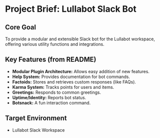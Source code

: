 # Project Brief: Lullabot Slack Bot

## Core Goal
To provide a modular and extensible Slack bot for the Lullabot workspace, offering various utility functions and integrations.

## Key Features (from README)
- **Modular Plugin Architecture:** Allows easy addition of new features.
- **Help System:** Provides documentation for bot commands.
- **Factoids:** Stores and retrieves custom responses (like FAQs).
- **Karma System:** Tracks points for users and items.
- **Greetings:** Responds to common greetings.
- **Uptime/Identity:** Reports bot status.
- **Botsnack:** A fun interaction command.

## Target Environment
- Lullabot Slack Workspace 